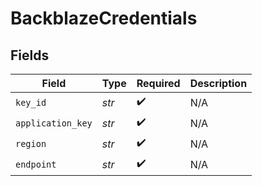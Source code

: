 # BackblazeCredentials


## Fields

| Field              | Type               | Required           | Description        |
| ------------------ | ------------------ | ------------------ | ------------------ |
| `key_id`           | *str*              | :heavy_check_mark: | N/A                |
| `application_key`  | *str*              | :heavy_check_mark: | N/A                |
| `region`           | *str*              | :heavy_check_mark: | N/A                |
| `endpoint`         | *str*              | :heavy_check_mark: | N/A                |